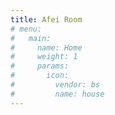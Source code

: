 ```yaml
---
title: Afei Room
# menu:
#   main:
#     name: Home
#     weight: 1
#     params:
#       icon:
#         vendor: bs
#         name: house
---
```

